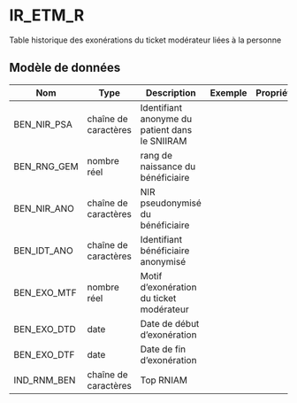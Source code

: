 # IR_ETM_R

Table historique des exonérations du ticket modérateur liées à la personne


## Modèle de données

|Nom|Type|Description|Exemple|Propriétés|
|-|-|-|-|-|
|BEN_NIR_PSA|chaîne de caractères|Identifiant anonyme du patient dans le SNIIRAM|||
|BEN_RNG_GEM|nombre réel|rang de naissance du bénéficiaire|||
|BEN_NIR_ANO|chaîne de caractères|NIR pseudonymisé du bénéficiaire|||
|BEN_IDT_ANO|chaîne de caractères|Identifiant bénéficiaire anonymisé|||
|BEN_EXO_MTF|nombre réel|Motif d’exonération du ticket modérateur|||
|BEN_EXO_DTD|date|Date de début d’exonération|||
|BEN_EXO_DTF|date|Date de fin d’exonération|||
|IND_RNM_BEN|chaîne de caractères|Top RNIAM|||
